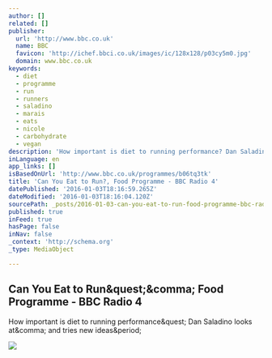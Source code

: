 ```yaml
---
author: []
related: []
publisher:
  url: 'http://www.bbc.co.uk'
  name: BBC
  favicon: 'http://ichef.bbci.co.uk/images/ic/128x128/p03cy5m0.jpg'
  domain: www.bbc.co.uk
keywords:
  - diet
  - programme
  - run
  - runners
  - saladino
  - marais
  - eats
  - nicole
  - carbohydrate
  - vegan
description: 'How important is diet to running performance? Dan Saladino looks at, and tries new ideas.'
inLanguage: en
app_links: []
isBasedOnUrl: 'http://www.bbc.co.uk/programmes/b06tq3tk'
title: 'Can You Eat to Run?, Food Programme - BBC Radio 4'
datePublished: '2016-01-03T18:16:59.265Z'
dateModified: '2016-01-03T18:16:04.120Z'
sourcePath: _posts/2016-01-03-can-you-eat-to-run-food-programme-bbc-radio-4.md
published: true
inFeed: true
hasPage: false
inNav: false
_context: 'http://schema.org'
_type: MediaObject

---
```

<article style=""><h1>Can You Eat to Run&amp;quest;&amp;comma; Food Programme - BBC Radio 4</h1><p>How important is diet to running performance&amp;quest; Dan Saladino looks at&amp;comma; and tries new ideas&amp;period;</p><img src="http://ichef.bbci.co.uk/images/ic/1200x675/p03cy5m0.jpg" /></article>